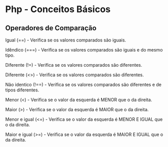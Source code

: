 # Php - Conceitos Básicos

## Operadores de Comparação

Igual (==) -  Verifica se os valores comparados são iguais.

Idêndico (===) - Verifica se os valores comparados são iguais e do mesmo tipo.

Diferente (!=) - Verifica se os valores comparados são diferentes.

Diferente (<>) - Verifica se os valores comparados são diferentes.

Não identico (!==) - Verifica se os valores comparados são diferentes e de tipos diferentes.

Menor (<) - Verifica se o valor da esquerda é MENOR que o da direita.

Maior (>) - Verifica se o valor da esquerda é MAIOR que o da direita.

Menor e igual (<=) - Verifica se o valor da esquerda é MENOR E IGUAL que o da direita.

Maior e igual (>=) - Verifica se o valor da esquerda é MAIOR E IGUAL que o da direita.


